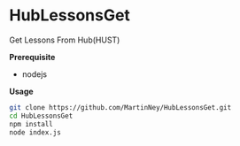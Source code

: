 # HubLessonsGet
Get Lessons From Hub(HUST)

**Prerequisite**
+ nodejs

**Usage**
```sh
git clone https://github.com/MartinNey/HubLessonsGet.git
cd HubLessonsGet
npm install
node index.js
```

